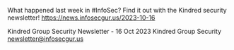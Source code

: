 What happened last week in #InfoSec? Find it out with the Kindred security newsletter!
https://news.infosecgur.us/2023-10-16

Kindred Group Security Newsletter - 16 Oct 2023
Kindred Group Security
newsletter@infosecgur.us
 
